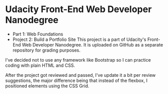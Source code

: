 # Udacity Front-End Web Developer Nanodegree


* Part 1: Web Foundations
* Project 2: Build a Portfolio Site
This project is a part of Udacity's Front-End Web Developer Nanodegree. It is uploaded on GitHub as a separate repository for grading purposes.

I've decided not to use any framework like Bootstrap so I can practice coding with plain HTML and CSS.


After the project got reviewed and passed, I've update it a bit per review suggestions, the major difference being that instead of the flexbox, I positioned elements using the CSS Grid.


